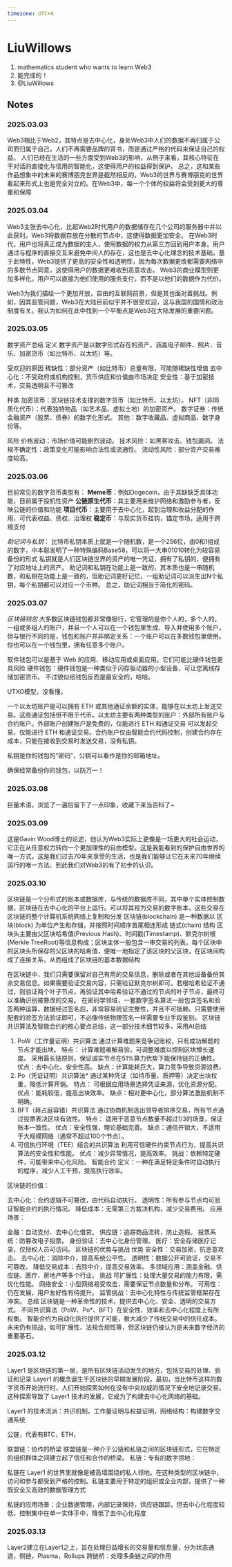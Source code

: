 ```yaml
---
timezone: UTC+8
---
```



# LiuWillows

1. mathematics student who wants to learn Web3
2. 能完成的！
3. @LiuWillows
   
## Notes

<!-- Content_START -->

### 2025.03.03
Web3相比于Web2，其特点是去中心化，身处Web3中人们的数据不再归属于公司而归属于自己，人们不再需要品牌的背书，而是通过严格的代码来保证自己的权益。
人们已经在生活的一些方面受到Web3的影响，从例子来看，其核心特征在于对话的直接化与信用的智能化，这使得用户的权益得到保护。
总之，这和某些作品想象中的未来的赛博朋克世界是截然相反的，Web3的世界与赛博朋克的世界看起来形式上也是完全对立的。在Web3中，每一个个体的权益将会受到更大的尊重和保障

### 2025.03.04 
Web3主张去中心化，比起Web2时代用户的数据储存在几个公司的服务器中并以此获利，Web3将数据存放在分散的节点中，这使得数据更加安全。
在Web3时代，用户也将真正成为数据的主人，使用数据的权力从第三方回到用户本身。用户通过与程序的直接交互来避免中间人的存在，这也是去中心化理念的技术基础，基于此特性，Web3提供了更高的安全性和透明性，因为每次数据更改都需要网络中的多数节点同意，这使得用户的数据更难收到恶意攻击。
Web3的商业模型则更加多样化，用户可以直接为他们使用的服务支付，而不是以他们的数据作为代价。



Web3为我们描绘一个更加开放，自由的互联网前景，但是其也面对着挑战。例如，因其监管问题，Web3在大陆目前似乎并不很受欢迎，这与我国的国情和政治制度有关。我认为如何在此中找到一个平衡点是Web3在大陆发展的重要问题。

### 2025.03.05
数字资产总结
定义
数字资产是以数字形式存在的资产，涵盖电子邮件、照片、音乐、加密货币（如比特币、以太坊）等。

受欢迎的原因
稀缺性：部分资产（如比特币）总量有限，可能随稀缺性增值
去中心化：不受政府或机构控制，货币供应和价值由市场决定
安全性：基于加密技术，交易透明且不可篡改

种类
加密货币：区块链技术支撑的数字货币（如比特币、以太坊）。
NFT（非同质化代币）：代表独特物品（如艺术品、虚拟土地）的加密资产。
数字证券：传统金融资产（股票、债券）的数字化形式。
其他：数字收藏品、虚拟商品、数字身份等。

风险
价格波动：市场价值可能剧烈波动。
技术风险：如黑客攻击、钱包漏洞。
法规不确定性：政策变化可能影响合法性或流通性。
流动性风险：部分资产交易难度较高。

### 2025.03.06

目前常见的数字货币类型有：
**Meme币**：例如Dogecoin，由于其缺缺乏具体功能，目前属于投机性资产
**公链原生代币**：其主要用来维护网络和激励参与者，反映公链的价值和功能
**项目代币**：主要用于去中心化，起到治理和收益分配的作用，可代表权益、债权、治理权
**稳定币**：与现实货币挂钩，锚定市场，适用于跨境支付


*助记词与私钥*：
比特币私钥本质上就是一个随机数，是一个256位，由0和1组成的数字，中本聪发明了一种特殊编码Base58，可以将一大串01010转化为较容易备份的形式
私钥就是人们区块链世界的资产的唯一凭证，拥有了私钥的，便拥有了对应地址上的资产。
助记词和私钥在功能上是一致的，其本质也是一串随机数，和私钥在功能上是一致的，但助记词更好记忆，一组助记词可以派生出N个私钥，每个私钥都可以对应一个币种。
总之，助记词相当于简化的密码。

### 2025.03.07
*区块链钱包*
大多数区块链钱包都非常像银行，它管理的是你个人的，多个人的，一组或多组人的账户，并且一个人可以在一个钱包里生成、导入并使用多个账户。 但与银行不同的是，钱包和账户并非绑定关系：一个账户可以在多数钱包里使用。你也可以在一个钱包里，拥有任意多个账户。

 软件钱包可以是基于 Web 的应用、移动应用或桌面应用。它们可能比硬件钱包更具风险
 硬件钱包：硬件钱包是一种类似于闪存驱动器的小型设备，可让您离线存储加密货币。
 不过貌似纸钱包反而是最安全的，哈哈。

 UTXO模型，没看懂。

 一个以太坊账户是可以拥有 ETH 或其他通证余额的实体，能够在以太坊上发送交易。这些通证包括但不限于代币。以太坊主要有两种类型的账户：外部所有账户与合约账户。外部账户创建账户是免费的，仅能进行 ETH 和通证交易
可以发起交易，仅能进行 ETH 和通证交易。合约账户仅由智能合约代码控制，创建合约存在成本，只能在接收到交易时发送交易，没有私钥。

私钥是你的钱包的“密码”，公钥可以看作是你的邮箱地址。



确保经常备份你的钱包，以防万一！

### 2025.03.08
巨量术语，浏览了一遍后留下了一点印象，收藏下来当百科了~

### 2025.03.09
这是Gavin Wood博士的论述，他认为Web3实际上更像是一场更大的社会运动，它正在从任意权力转向一个更加理性的自由模型。这是我能看到的保护自由世界的唯一方式，这是我们过去70年来享受的生活，也是我们能够让它在未来70年继续运行的唯一方法、到此我们对Web3的有了初步的认识。

### 2025.03.10
区块链是一个分布式的账本或数据库，与传统的数据库不同，其中单个实体控制数据，区块链在去中心化的平台上运行。可以将其视为交易的数字账本，这些交易在区块链的整个计算机系统网络上复制和分发
区块链(blockchain) 是一种数据以 区块(block) 为单位产生和存储，并按照时间顺序首尾相连形成 链式(chain) 结构
区块头主要由父区块哈希值(Previous Hash)、时间戳(Timestamp)、默克尔树根(Merkle TreeRoot)等信息构成；区块主体一般包含一串交易的列表。每个区块中的区块头所保存的父区块的哈希值，便唯一地指定了该区块的父区块，在区块间构成了连接关系，从而组成了区块链的基本数据结构

在区块链中，我们只需要保留对自己有用的交易信息，删除或者在其他设备备份其余交易信息。如果需要验证交易内容，只需验证默克尔树即可。若根哈希验证不通过，则验证两个叶子节点，再验证其中哈希验证不通过的节点的叶子节点，最终可以准确识别被篡改的交易。
在密码学领域，一套数字签名算法一般包含签名和验签两种运算，数据经过签名后，非常容易验证完整性，并且不可抵赖。只需要使用配套的验签方法验证即可，不必像传统物理签名一样需要专业手段鉴别。
区块链共识算法及智能合约的核心要点总结，这一部分技术细节较多，采用AI总结

1. PoW（工作量证明）共识算法
通过计算难题来竞争记账权，只有成功解题的节点才能出块。
特点：
计算难题难解易验，可调整难度以控制区块增长速度。
采用最长链原则，保证诚实节点在51%算力优势下能保持链的正确性。
优点：去中心化、安全性高。
缺点：计算能耗巨大，算力竞争导致资源浪费。
2. Po（凭证证明）共识算法*
通过某种凭证（如持币量、质押等）决定出块权重，降低计算开销。
特点：
可根据应用场景选择凭证来源，优化资源分配。
优点：能耗较低，提高出块效率。
缺点：相对更中心化，部分算法激励机制不明确。
3. BFT（拜占庭容错）共识算法
通过协商机制选出领导者排序交易，所有节点通过投票表决区块有效性。
特点：
适用于恶意节点数量不超过1/3的场景，保证账本一致性。
优点：安全性强，理论基础完善。
缺点：通信开销大，不适用于大规模网络（通常不超过100个节点）。
4. 可信执行环境（TEE）结合的共识算法
利用可信硬件约束节点行为，提高共识算法的安全性和性能。
优点：减少异常情况，提高效率。
挑战：依赖特定硬件，可能带来中心化风险。
智能合约
定义：一种在满足特定条件时自动执行的程序，减少人工干预，提高执行效率。

区块链的价值：

去中心化：合约逻辑不可篡改，由代码自动执行。
透明性：所有参与节点均可验证智能合约的执行情况。
降低成本：无需第三方裁决机构，减少交易费用。
应用场景：

金融：自动支付、去中心化借贷。
供应链：追踪商品流转，防止造假。
投票系统：防篡改电子投票。
身份验证：去中心化身份管理。
医疗：安全存储医疗记录，仅授权人员可访问。
区块链的优势与挑战
优势
安全性：交易加密，抗恶意攻击。
去中心化：消除中介，提高系统公平性。
透明性：数据公开可验证，交易不可篡改。
降低交易成本：去除中介，提高交易效率。
多领域应用：涵盖金融、供应链、医疗、房地产等多个行业。
挑战
可扩展性：处理大量交易的能力有限，需优化性能。
网络安全：小型网络易受攻击，需要保证节点数量和分布。
可用性：仍在发展，用户友好性有待提升。
监管挑战：去中心化特性与传统监管框架存在冲突。
总结
区块链是一种革命性的技术，提供去中心化、安全、透明的交易方式。
不同共识算法（PoW、Po*、BFT）在安全性、效率和去中心化程度上有所权衡。
智能合约为自动化执行提供了可能，极大减少了传统交易中的信任成本。
未来仍有挑战，如可扩展性、法规合规性等，但区块链仍被认为是未来数字经济的重要基石。
### 2025.03.12
Layer1 是区块链的第一层，是所有区块链活动发生的地方，包括交易的处理、验证和记录
Layer1 的概念诞生于区块链的早期发展阶段。最初，当比特币这样的数字货币开始流行时，人们开始探索如何在没有中央权威的情况下安全地记录交易。这种探索导致了 Layer1 技术的发展，它成为了构建去中心化网络的基础。

Layer1 的技术流派：共识机制，工作量证明与权益证明，网络结构：构建数字交通系统

公链，代表有BTC，ETH，

联盟链：协作的桥梁
联盟链是一种介于公链和私链之间的区块链形式，它在特定的组织群体之间建立起了信任和合作的桥梁。
私链：专有的数字领地：

私链在 Layer1 的世界里就像是被高墙围绕的私人领地。在这种类型的区块链中，访问和参与都受到严格的控制。私链主要用于特定的组织或企业内部，提供了一种既安全又高效的数据管理方式

私链的应用场景：企业数据管理，内部记录保持，供应链跟踪，但去中心化程度较低，控制集中在单一实体手中，降低了去中心化程度

### 2025.03.13
Layer2建立在Layer1之上，旨在处理日益增长的交易量和信息量，分为状态通道，侧链，Plasma，Rollups
跨链桥：处理多条链之间的作用
<!-- Content_END -->

